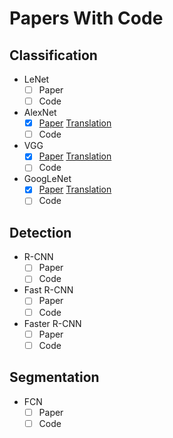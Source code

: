 # Papers With Code

## Classification

- LeNet
    - [ ] Paper
    - [ ] Code

- AlexNet
    - [x] [Paper](http://papers.nips.cc/paper/4824-imagenet-classification-with-deep-convolutional-neural-networks) [Translation](classification/alexnet/paper/alexnet.pdf)
    - [ ] Code

- VGG
    - [x] [Paper](https://arxiv.org/abs/1409.1556v6) [Translation](classification/vgg/paper/ilsvrc14.pdf)
    - [ ] Code

- GoogLeNet
    - [x] [Paper](https://arxiv.org/abs/1409.4842v1) [Translation](classification/googlenet/paper/goingdeeper.pdf)
    - [ ] Code

## Detection

- R-CNN
    - [ ] Paper
    - [ ] Code

- Fast R-CNN
    - [ ] Paper
    - [ ] Code

- Faster R-CNN
    - [ ] Paper
    - [ ] Code

## Segmentation

- FCN
    - [ ] Paper
    - [ ] Code